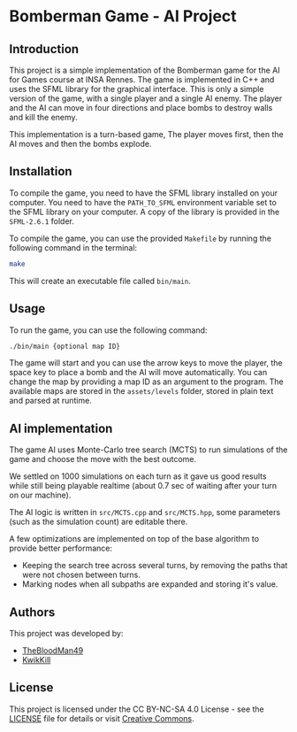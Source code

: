 # Bomberman Game - AI Project

## Introduction

This project is a simple implementation of the Bomberman game for the AI for Games course at INSA Rennes.
The game is implemented in C++ and uses the SFML library for the graphical interface.
This is only a simple version of the game, with a single player and a single AI enemy.
The player and the AI can move in four directions and place bombs to destroy walls and kill the enemy.

This implementation is a turn-based game, The player moves first, then the AI moves and then the bombs explode.

## Installation

To compile the game, you need to have the SFML library installed on your computer.
You need to have the `PATH_TO_SFML` environment variable set to the SFML library on your computer.
A copy of the library is provided in the `SFML-2.6.1` folder.

To compile the game, you can use the provided `Makefile` by running the following command in the terminal:

```bash
make
```

This will create an executable file called `bin/main`.

## Usage

To run the game, you can use the following command:

```bash
./bin/main {optional map ID}
```

The game will start and you can use the arrow keys to move the player, the space key to place a bomb and the AI will move automatically.
You can change the map by providing a map ID as an argument to the program.
The available maps are stored in the `assets/levels` folder, stored in plain text and parsed at runtime.

## AI implementation

The game AI uses Monte-Carlo tree search (MCTS) to run simulations of the game and choose the move with the best outcome.

We settled on 1000 simulations on each turn as it gave us good results while still being playable realtime (about 0.7 sec of waiting after your turn on our machine).

The AI logic is written in `src/MCTS.cpp` and `src/MCTS.hpp`, some parameters (such as the simulation count) are editable there. 

A few optimizations are implemented on top of the base algorithm to provide better performance:
- Keeping the search tree across several turns, by removing the paths that were not chosen between turns.
- Marking nodes when all subpaths are expanded and storing it's value.

## Authors

This project was developed by:
- [TheBloodMan49](https://github.com/TheBloodMan49)
- [KwikKill](https://github.com/KwikKill)

## License

This project is licensed under the CC BY-NC-SA 4.0 License - see the [LICENSE](LICENSE) file for details or visit [Creative Commons](https://creativecommons.org/licenses/by-nc-sa/4.0/).
